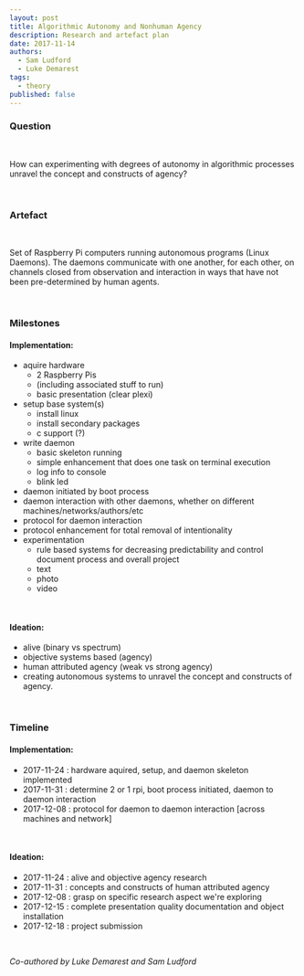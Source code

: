 ```yaml
---
layout: post
title: Algorithmic Autonomy and Nonhuman Agency
description: Research and artefact plan
date: 2017-11-14
authors:
  - Sam Ludford
  - Luke Demarest
tags:
  - theory
published: false  
---
```


### Question

<br/>

How can experimenting with degrees of autonomy in algorithmic processes unravel the concept and constructs of agency?

<br/>

### Artefact

<br />

Set of Raspberry Pi computers running autonomous programs (Linux Daemons). The daemons communicate with one another, for each other, on channels closed from observation and interaction in ways that have not been pre-determined by human agents.

<br />

### Milestones

#### Implementation:

- aquire hardware
    - 2 Raspberry Pis
    - (including associated stuff to run)
    - basic presentation (clear plexi)
- setup base system(s)
    - install linux
    - install secondary packages
    - c support (?)
- write daemon
    - basic skeleton running
    - simple enhancement that does one task on terminal execution
    - log info to console
    - blink led
- daemon initiated by boot process
- daemon interaction with other daemons, whether on different machines/networks/authors/etc
- protocol for daemon interaction
- protocol enhancement for total removal of intentionality
- experimentation
    - rule based systems for decreasing predictability and control document process and overall project
    - text
    - photo
    - video

<br />

#### Ideation:

- alive (binary vs spectrum)
- objective systems based (agency)
- human attributed agency (weak vs strong agency)
- creating autonomous systems to unravel the concept and constructs of agency.

<br />

### Timeline

#### Implementation:

- 2017-11-24 : hardware aquired, setup, and daemon skeleton implemented     
- 2017-11-31 : determine 2 or 1 rpi, boot process initiated, daemon to daemon interaction
- 2017-12-08 : protocol for daemon to daemon interaction [across machines and network]

<br />

#### Ideation:

- 2017-11-24 : alive and objective agency research
- 2017-11-31 : concepts and constructs of human attributed agency
- 2017-12-08 : grasp on specific research aspect we're exploring
- 2017-12-15 : complete presentation quality documentation and object installation
- 2017-12-18 : project submission

<br />

<i>Co-authored by Luke Demarest and Sam Ludford</i>
